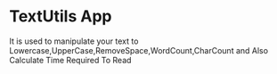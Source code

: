 # TextUtils App
 It is used to manipulate your text to Lowercase,UpperCase,RemoveSpace,WordCount,CharCount and Also Calculate Time Required To Read
